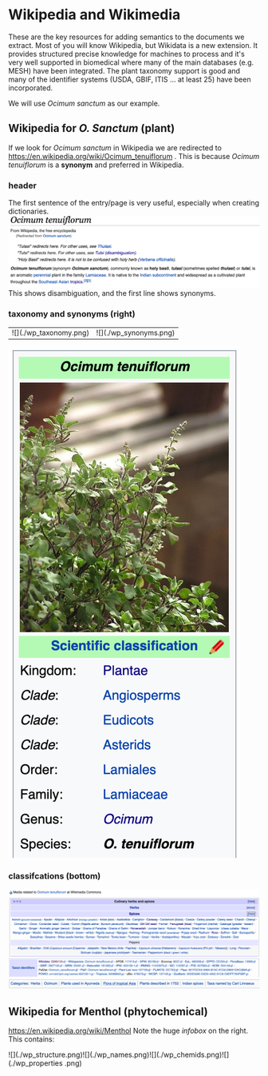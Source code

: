# Wikipedia and Wikimedia

These are the key resources for adding semantics to the documents we extract. Most of you will know Wikipedia, but Wikidata is a new
extension. It provides structured precise knowledge for machines to process and it's very well supported in biomedical where many of the main 
databases (e.g. MESH) have been integrated. The plant taxonomy support is good and many of the identifier systems (USDA, GBIF, ITIS ... at least 25) have been 
incorporated.

We will use *Ocimum sanctum* as our example.

## Wikipedia for *O. Sanctum* (plant)

If we look for *Ocimum sanctum* in Wikipedia we are redirected to
https://en.wikipedia.org/wiki/Ocimum_tenuiflorum .
This is because *Ocimum tenuiflorum* is a **synonym** and preferred in Wikipedia. 


### header
The first sentence of the entry/page is very useful, especially when creating dictionaries.
![](./wp_header.png)
This shows disambiguation, and the first line shows synonyms.
### taxonomy and synonyms (right)

<table>
<tr><td>![](./wp_taxonomy.png)</td><td>![](./wp_synonyms.png)</td></tr>
</table>

![](./wp_taxonomy.png)

### classifcations (bottom)
![](./wp_listofspices.png)
![](./wp_identifiers.png)
![](./wp_categories.png)

## Wikipedia for Menthol (phytochemical)
https://en.wikipedia.org/wiki/Menthol
Note the huge *infobox* on the right. This contains:
<tr><td>![](./wp_structure.png)</td><td>![](./wp_names.png)</td><td>![](./wp_chemids.png)</td><td>![](./wp_properties
.png)</td></tr>







